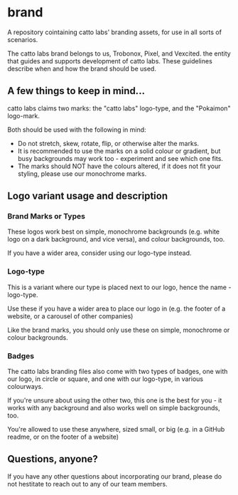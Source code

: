 # brand
A repository cointaining catto labs' branding assets, for use in all sorts of scenarios.

The catto labs brand belongs to us, Trobonox, Pixel, and Vexcited. the entity that guides and supports development of catto labs. These guidelines describe when and how the brand should be used. 

## A few things to keep in mind...
catto labs claims two marks: the "catto labs" logo-type, and the "Pokaimon" logo-mark. 

Both should be used with the following in mind:
* Do not stretch, skew, rotate, flip, or otherwise alter the marks.
* It is recommended to use the marks on a solid colour or gradient, but busy backgrounds may work too - experiment and see which one fits.
* The marks should NOT have the colours altered, if it does not fit your styling, please use our monochrome marks. 

## Logo variant usage and description
### Brand Marks or Types
These logos work best on simple, monochrome backgrounds (e.g. white logo on a dark background, and vice versa), and colour backgrounds, too.

If you have a wider area, consider using our logo-type instead.

### Logo-type
This is a variant where our type is placed next to our logo, hence the name - logo-type.

Use these if you have a wider area to place our logo in (e.g. the footer of a website, or a carousel of other companies)

Like the brand marks, you should only use these on simple, monochrome or colour backgrounds.

### Badges
The catto labs branding files also come with two types of badges, one with our logo, in circle or square, and one with our logo-type, in various colourways.

If you're unsure about using the other two, this one is the best for you - it works with any background and also works well on simple backgrounds, too.

You're allowed to use these anywhere, sized small, or big (e.g. in a GitHub readme, or on the footer of a website)

## Questions, anyone?
If you have any other questions about incorporating our brand, please do not hestitate to reach out to any of our team members.
